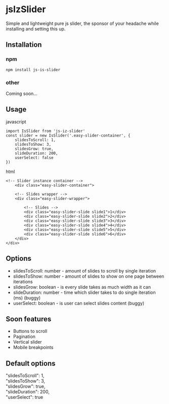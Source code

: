 # jsIzSlider

Simple and lightweight pure js slider, the sponsor of your headache while installing and setting this up.

## Installation

### npm
`npm install js-is-slider`

### other
Coming soon...

## Usage
javascript

    import IsSlider from 'js-iz-slider'
    const slider = new IsSlider('.easy-slider-container', {
        slidesToScroll: 1,
        slidesToShow: 3,
        slidesGrow: true,
        slideDuration: 200,
        userSelect: false
    })

    
html
    
    <!-- Slider instance container -->
        <div class="easy-slider-container">

        <!-- Slides wrapper -->
        <div class="easy-slider-wrapper">

            <!-- Slides -->
            <div class="easy-slider-slide slide1">1</div>
            <div class="easy-slider-slide slide2">2</div>
            <div class="easy-slider-slide slide3">3</div>
            <div class="easy-slider-slide slide4">4</div>
            <div class="easy-slider-slide slide5">5</div>
            <div class="easy-slider-slide slide6">6</div>
        </div>
    </div>




## Options

- slidesToScroll: number -  amount of slides to scroll by single iteration
- slidesToShow: number - amount of slides to show on one page between iterations
- slidesGrow: boolean - is every slide takes as much width as it can
- slideDuration: number - time which slider takes to do single iteration (ms) (buggy)
- userSelect: boolean - is user can select slides content (buggy)

## Soon features
- Buttons to scroll
- Pagination
- Vertical slider
- Mobile breakpoints

## Default options
"slidesToScroll": 1,<br>
"slidesToShow": 3, <br>
"slidesGrow": true, <br>
"slideDuration": 200, <br>
"userSelect": true